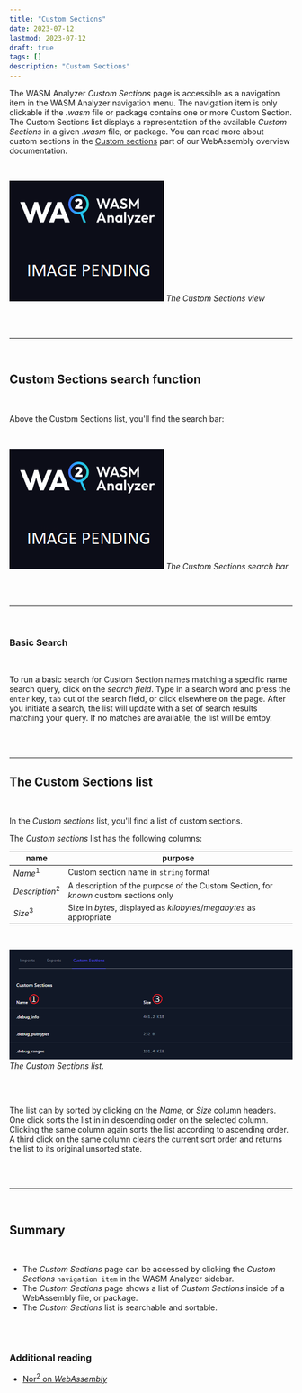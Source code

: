 ```yaml
---
title: "Custom Sections"
date: 2023-07-12
lastmod: 2023-07-12
draft: true
tags: []
description: "Custom Sections"
---
```


The WASM Analyzer *Custom Sections* page is accessible as a navigation item in the WASM Analyzer navigation menu. The navigation item is only clickable if the *.wasm* file or package contains one or more Custom Section. The Custom Sections list displays a representation of the available *Custom Sections* in a given *.wasm* file, or package. You can read more about custom sections in the [Custom sections](/wasm/building-blocks/7-custom-sections/) part of our WebAssembly overview documentation.

<br/>

![Custom Sections view](../images/placeholder.png)
*The Custom Sections view*

<br/>

<br/>

---

<br />

## Custom Sections search function

<br />

Above the Custom Sections list, you'll find the search bar:

<br />

![Search bar](../images/placeholder.png)
*The Custom Sections search bar*

<br />

<br />

---

<br />

### Basic Search

<br />

To run a basic search for Custom Section names matching a specific name search query, click on the *search field*. Type in a search word and press the `enter` key, `tab` out of the search field, or click elsewhere on the page. After you initiate a search, the list will update with a set of search results matching your query. If no matches are available, the list will be emtpy.

<br />

<br />

---

##  The Custom Sections list

<br/>

In the *Custom sections* list, you'll find a list of custom sections.

The *Custom sections* list has the following columns:

| name                          | purpose                                                                                |
| ----------------------------- | -------------------------------------------------------------------------------------- |
| *Name*<sup>1</sup>            | Custom section name in `string` format                                                 |
| *Description*<sup>2</sup>     | A description of the purpose of the Custom Section, for *known* custom sections only   |
| *Size*<sup>3</sup>            | Size in *bytes*, displayed as *kilobytes*/*megabytes* as appropriate                   |

<br/>

![Custom Sections](../images/webassembly_inspector_18.png)
*The Custom Sections list*.

<br/>

<br/>

The list can by sorted by clicking on the *Name*, or *Size* column headers. One click sorts the list in in descending order on the selected column. Clicking the same column again sorts the list according to ascending order. A third click on the same column clears the current sort order and returns the list to its original unsorted state.

<br/>

<br/>

---

<br />

## Summary

<br />

- The *Custom Sections* page can be accessed by clicking the *Custom Sections* `navigation item` in the WASM Analyzer sidebar.
- The *Custom Sections* page shows a list of *Custom Sections* inside of a WebAssembly file, or package.
- The *Custom Sections* list is searchable and sortable.

<br />

<br />

### **Additional reading**

- [Nor<sup>2</sup> on _WebAssembly_](/wasm/)